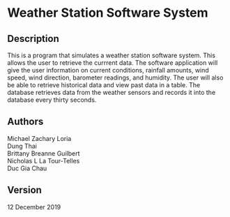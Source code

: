 # Weather Station Software System

## Description

This is a program that simulates a weather station software system. This allows the user to retrieve the currrent data. The software application will give the user information on current conditions, rainfall amounts, wind speed, wind direction, barometer readings, and humidity. The user will also be able to retrieve historical data and view past data in a table. The database retrieves data from the weather sensors and records it into the database every thirty seconds. 

## Authors

Michael Zachary Loria<br>
Dung Thai<br>
Brittany Breanne Guilbert<br>
Nicholas L La Tour-Telles<br>
Duc Gia Chau

## Version

12 December 2019
